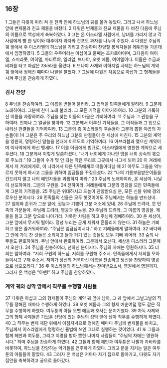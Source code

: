 ## 16장
1 그들은 다윗이 미리 쳐 둔 천막 안에 하느님의 궤를 옮겨 놓았다. 그러고 나서 하느님 앞에 번제물과 친교 제물을 바쳤다.
2 다윗은 번제물과 친교 제물을 다 바친 다음에 주님의 이름으로 백성에게 축복하였다.
3 그는 온 이스라엘 사람에게, 남녀를 가리지 않고 각 사람에게 빵 한 덩이와 대추야자 과자와 건포도 과자를 나누어 주었다.
4 다윗은 주님의 궤 앞에서 주 이스라엘의 하느님을 기리고 찬송하며 찬양할 봉직자들을 레위인들 가운데에서 임명하였다.
5 그들의 우두머리는 아삽이고 둘째는 즈카르야이며, 그다음이 여이엘, 스미라못, 여히엘, 마티트야, 엘리압, 브나야, 오벳 에돔, 여이엘이다. 이들은 수금과 비파를 타고 아삽은 자바라를 울렸다.
6 브나야 사제와 야하지엘 사제는 하느님의 계약 궤 앞에서 정해진 때마다 나팔을 불었다.
7 그날에 다윗은 처음으로 아삽과 그 형제들을 시켜 주님을 찬송하게 하였다.
### 감사 찬양
8 주님을 찬송하여라. 그 이름을 받들어 불러라. 그 업적을 민족들에게 알려라.
9 그분께 노래하여라. 그분께 찬미 노래 불러라. 그 모든 기적을 이야기하여라.
10 그분의 거룩하신 이름을 자랑하여라. 주님을 찾는 이들의 마음은 기뻐하여라.
11 주님과 그 권능을 구하여라. 언제나 그 얼굴을 찾아라.
12 그분께서 이루신 기적들을, 그 이적들과 그 입으로 내리신 판결들을 기억하여라.
13 그분의 종 이스라엘의 후손들아 그분께 뽑힌 야곱의 자손들아!
14 그분은 주 우리의 하느님 그분의 판결들이 온 세상에 미친다.
15 그분의 계약을 영원히, 명령하신 말씀을 천대에 이르도록 기억하여라.
16 아브라함과 맺으신 계약이며 이사악에게 하신 맹세다.
17 이를 야곱에게 법규로, 이스라엘에게 영원한 계약으로 세우셨다.
18 그분께서 이렇게 말씀하셨다. “내가 너희에게 가나안 땅을 너희 상속의 몫으로 주노라.”
19 그들이 수가 몇 안 되는 작은 무리로 그곳에서 나그네 되어
20 이 겨레에게서 저 겨레에게로, 이 나라에서 다른 민족에게로 떠돌아다닐 때
21 아무도 그들을 억누르지 못하게 하시고 그들을 위하여 임금들을 꾸짖으셨다.
22 “나의 기름부음받은이들을 건드리지 말고 나의 예언자들을 괴롭히지 마라.”
23 주님께 노래하여라, 온 세상아. 나날이 선포하여라, 그분의 구원을.
24 전하여라, 겨레들에게 그분의 영광을 모든 민족들에게 그분의 기적들을.
25 주님은 위대하시고 드높이 찬양받으실 분, 모든 신들 위에 경외로우신 분이시다.
26 민족들의 신들은 모두 헛것이어도 주님께서는 하늘을 만드셨네.
27 엄위와 존귀가 그분 앞에, 권능과 기쁨이 그분 처소에 있네.
28 주님께 드려라, 뭇 민족의 가문들아. 주님께 드려라, 영광과 권능을.
29 주님께 드려라, 그 이름의 영광을. 제물을 들고 그분 앞으로 나아가라. 거룩한 차림을 하고 주님께 경배하여라.
30 온 세상아, 그분 앞에서 무서워 떨어라. 정녕 누리는 굳게 세워져 흔들리지 않는다.
31 하늘은 기뻐하고 땅은 즐거워하여라. “주님은 임금님이시다.” 하고 겨레들에게 말하여라.
32 바다와 그 안에 가득 찬 것들은 소리치고 들과 거기 있는 것들도 모두 기뻐 뛰어라.
33 숲의 나무들도 환호하여라. 주님 앞에서 환호하여라. 그분께서 오신다, 세상을 다스리러 그분께서 오신다.
34 주님을 찬송하여라, 선하신 분이시다. 주님의 자애는 영원하시다.
35 너희는 말하여라. “저희 구원의 하느님, 저희를 구원해 주소서. 민족들에게서 저희를 모아들이시고 구해 주소서. 저희가 당신의 거룩하신 이름을 찬송하고 당신을 찬양하여 영광으로 삼으오리다.”
36 주 이스라엘의 하느님께서는 찬미받으소서, 영원에서 영원까지. 그러자 온 백성은 “아멘!” 하고 주님을 찬양하였다.
### 계약 궤와 성막 앞에서 직무를 수행할 사람들
37 다윗은 아삽과 그의 형제들이 주님의 계약 궤 앞에 남아, 그 궤 앞에서 그날그날의 직무를 정해진 때마다 수행하게 하였다.
38 오벳 에돔과 그의 형제 예순여덟 명도 같은 직무를 수행하게 하였다. 여두툰의 아들 오벳 에돔과 호사는 문지기였다.
39 차독 사제와 그의 형제 사제들은 기브온 산당에 있는 주님의 성막 앞에 남아 직무를 수행하게 하였다.
40 그 직무는 번제 제단 위에서 아침저녁으로 정해진 때마다 주님께 번제물을 바치고, 주님께서 이스라엘에게 명령하신 율법에 쓰인 그대로 실행하는 것이었다.
41 또 그들과 함께 헤만과 여두툰, 그리고 지명을 받아 뽑힌 나머지 사람들이 “주님의 자애는 영원하시다.” 하며 주님을 찬송하게 하였다.
42 그들과 함께 헤만과 여두툰은 나팔과 자바라를 비롯하여, 하느님을 찬양하는 악기들을 연주하게 하였다. 그리고 문을 지키는 일은 여두툰의 아들들이 맡았다.
43 그러자 온 백성은 저마다 자기 집으로 돌아가고, 다윗도 자기 집안을 축복하려고 궁으로 돌아갔다.
